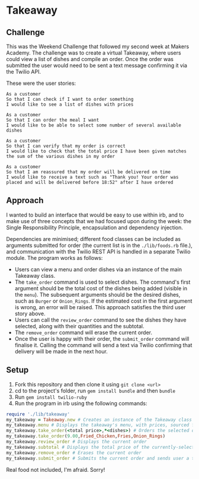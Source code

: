 Takeaway
=================

Challenge
---------
This was the Weekend Challenge that followed my second week at Makers Academy. The challenge was to create a virtual Takeaway, where users could view a list of dishes and compile an order. Once the order was submitted the user would need to be sent a text message confirming it via the Twilio API.

These were the user stories:


```
As a customer
So that I can check if I want to order something
I would like to see a list of dishes with prices

As a customer
So that I can order the meal I want
I would like to be able to select some number of several available dishes

As a customer
So that I can verify that my order is correct
I would like to check that the total price I have been given matches the sum of the various dishes in my order

As a customer
So that I am reassured that my order will be delivered on time
I would like to receive a text such as "Thank you! Your order was placed and will be delivered before 18:52" after I have ordered
```

Approach
--------
I wanted to build an interface that would be easy to use within irb, and to make use of three concepts that we had focused upon during the week: the Single Responsibility Principle, encapsulation and dependency injection.

Dependencies are minimised; different food classes can be included as arguments submitted for order (the current list is in the `./lib/foods.rb` file.), and communication with the Twilio REST API is handled in a separate Twilio module. The program works as follows:
* Users can view a menu and order dishes via an instance of the main Takeaway class.
* The `take_order` command is used to select dishes. The command's first argument should be the total cost of the dishes being added (visible in the `menu`). The subsequent arguments should be the desired dishes, such as `Burger` or `Onion_Rings`. If the estimated cost in the first argument is wrong, an error will be raised. This approach satisfies the third user story above.
* Users can call the `review_order` command to see the dishes they have selected, along with their quantities and the subtotal.
* The `remove_order` command will erase the current order.
* Once the user is happy with their order, the `submit_order` command will finalise it. Calling the command will send a text via Twilio confirming that delivery will be made in the next hour.

Setup
-----
1. Fork this repository and then clone it using `git clone <url>`
2. cd to the project's folder, run `gem install bundle` and then `bundle`
3. Run `gem install twilio-ruby`
4. Run the program in irb using the following commands:

```ruby
require './lib/takeaway'
my_takeaway = Takeaway.new # Creates an instance of the Takeaway class
my_takeaway.menu # Displays the takeaway's menu, with prices, sourced from ./menu-file.txt
my_takeaway.take_order(<total price>,*<dishes>) # Orders the selected dishes. An unlimited number of arguments can be submitted for <dishes>. The <total price> must equal the exact price sum of all the dishes specified or an error will be raised. Dish names must match those in the menu, except with underscores rather than spaces. Here is an example:
my_takeaway.take_order(9.00,Fried_Chicken,Fries,Onion_Rings)
my_takeaway.review_order # Displays the current order
my_takeaway.subtotal # Displays the total price of the currently-selected dishes
my_takeaway.remove_order # Erases the current order
my_takeaway.submit_order # Submits the current order and sends user a text
```

Real food not included, I'm afraid. Sorry!
